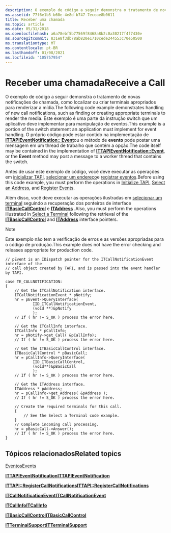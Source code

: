 ```yaml
---
description: O exemplo de código a seguir demonstra o tratamento de novas notificações de chamada, como localizar ou criar terminais apropriados para renderizar a mídia.
ms.assetid: 77f6e1b5-b60e-4e8d-b747-7eceae8b0611
title: Receber uma chamada
ms.topic: article
ms.date: 05/31/2018
ms.openlocfilehash: a6a78ebf5b77569f8468a8b2c0a30217f4f7430e
ms.sourcegitcommit: 831e8f3db78ab820e1710cede244553c70e50500
ms.translationtype: MT
ms.contentlocale: pt-BR
ms.lasthandoff: 01/08/2021
ms.locfileid: "105757954"
---
```

# <a name="receive-a-call"></a><span data-ttu-id="dbb1d-103">Receber uma chamada</span><span class="sxs-lookup"><span data-stu-id="dbb1d-103">Receive a Call</span></span>

<span data-ttu-id="dbb1d-104">O exemplo de código a seguir demonstra o tratamento de novas notificações de chamada, como localizar ou criar terminais apropriados para renderizar a mídia.</span><span class="sxs-lookup"><span data-stu-id="dbb1d-104">The following code example demonstrates handling of new call notifications, such as finding or creating appropriate terminals to render the media.</span></span> <span data-ttu-id="dbb1d-105">Este exemplo é uma parte da instrução switch que um aplicativo deve implementar para manipulação de eventos.</span><span class="sxs-lookup"><span data-stu-id="dbb1d-105">This example is a portion of the switch statement an application must implement for event handling.</span></span> <span data-ttu-id="dbb1d-106">O próprio código pode estar contido na implementação de [**ITTAPIEventNotification:: Event**](/windows/desktop/api/Tapi3if/nf-tapi3if-ittapieventnotification-event)ou o método de **evento** pode postar uma mensagem em um thread de trabalho que contém a opção.</span><span class="sxs-lookup"><span data-stu-id="dbb1d-106">The code itself may be contained in the implementation of [**ITTAPIEventNotification::Event**](/windows/desktop/api/Tapi3if/nf-tapi3if-ittapieventnotification-event), or the **Event** method may post a message to a worker thread that contains the switch.</span></span>

<span data-ttu-id="dbb1d-107">Antes de usar este exemplo de código, você deve executar as operações em [inicializar TAPI](initialize-tapi.md), [selecionar um endereço](select-an-address.md)e [registrar eventos](register-events.md).</span><span class="sxs-lookup"><span data-stu-id="dbb1d-107">Before using this code example, you must perform the operations in [Initialize TAPI](initialize-tapi.md), [Select an Address](select-an-address.md), and [Register Events](register-events.md).</span></span>

<span data-ttu-id="dbb1d-108">Além disso, você deve executar as operações ilustradas em [selecionar um terminal](select-a-terminal.md) seguindo a recuperação dos ponteiros de interface [**ITBasicCallControl**](/windows/desktop/api/tapi3if/nn-tapi3if-itbasiccallcontrol) e [**ITAddress**](/windows/desktop/api/tapi3if/nn-tapi3if-itaddress) .</span><span class="sxs-lookup"><span data-stu-id="dbb1d-108">Also, you must perform the operations illustrated in [Select a Terminal](select-a-terminal.md) following the retrieval of the [**ITBasicCallControl**](/windows/desktop/api/tapi3if/nn-tapi3if-itbasiccallcontrol) and [**ITAddress**](/windows/desktop/api/tapi3if/nn-tapi3if-itaddress) interface pointers.</span></span>

> [!Note]  
> <span data-ttu-id="dbb1d-109">Este exemplo não tem a verificação de erros e as versões apropriadas para o código de produção.</span><span class="sxs-lookup"><span data-stu-id="dbb1d-109">This example does not have the error checking and releases appropriate for production code.</span></span>

 

``` syntax
// pEvent is an IDispatch pointer for the ITCallNotificationEvent interface of the
// call object created by TAPI, and is passed into the event handler by TAPI. 

case TE_CALLNOTIFICATION:
{
    // Get the ITCallNotification interface.
    ITCallNotificationEvent * pNotify;
    hr = pEvent->QueryInterface( 
            IID_ITCallNotificationEvent, 
            (void **)&pNotify 
            );
    // If ( hr != S_OK ) process the error here. 
    
    // Get the ITCallInfo interface.
    ITCallInfo * pCallInfo;
    hr = pNotify->get_Call( &pCallInfo);
    // If ( hr != S_OK ) process the error here. 

    // Get the ITBasicCallControl interface.
    ITBasicCallControl * pBasicCall;
    hr = pCallInfo->QueryInterface(
            IID_ITBasicCallControl,
            (void**)&pBasicCall
            );
    // If ( hr != S_OK ) process the error here. 

    // Get the ITAddress interface.
    ITAddress * pAddress;
    hr = pCallInfo->get_Address( &pAddress );
    // If ( hr != S_OK ) process the error here. 

    // Create the required terminals for this call.
    {
        // See the Select a Terminal code example.
    }
    // Complete incoming call processing.
    hr = pBasicCall->Answer();
    // If ( hr != S_OK ) process the error here. 
}
```

## <a name="related-topics"></a><span data-ttu-id="dbb1d-110">Tópicos relacionados</span><span class="sxs-lookup"><span data-stu-id="dbb1d-110">Related topics</span></span>

<dl> <dt>

[<span data-ttu-id="dbb1d-111">Eventos</span><span class="sxs-lookup"><span data-stu-id="dbb1d-111">Events</span></span>](events.md)
</dt> <dt>

[<span data-ttu-id="dbb1d-112">**ITTAPIEventNotification**</span><span class="sxs-lookup"><span data-stu-id="dbb1d-112">**ITTAPIEventNotification**</span></span>](/windows/desktop/api/Tapi3if/nn-tapi3if-ittapieventnotification)
</dt> <dt>

[<span data-ttu-id="dbb1d-113">**ITTAPI::RegisterCallNotifications**</span><span class="sxs-lookup"><span data-stu-id="dbb1d-113">**ITTAPI::RegisterCallNotifications**</span></span>](/windows/desktop/api/tapi3if/nf-tapi3if-ittapi-registercallnotifications)
</dt> <dt>

[<span data-ttu-id="dbb1d-114">**ITCallNotificationEvent**</span><span class="sxs-lookup"><span data-stu-id="dbb1d-114">**ITCallNotificationEvent**</span></span>](/windows/desktop/api/tapi3if/nn-tapi3if-itcallnotificationevent)
</dt> <dt>

[<span data-ttu-id="dbb1d-115">**ITCallInfo**</span><span class="sxs-lookup"><span data-stu-id="dbb1d-115">**ITCallInfo**</span></span>](/windows/desktop/api/tapi3if/nn-tapi3if-itcallinfo)
</dt> <dt>

[<span data-ttu-id="dbb1d-116">**ITBasicCallControl**</span><span class="sxs-lookup"><span data-stu-id="dbb1d-116">**ITBasicCallControl**</span></span>](/windows/desktop/api/tapi3if/nn-tapi3if-itbasiccallcontrol)
</dt> <dt>

[<span data-ttu-id="dbb1d-117">**ITTerminalSupport**</span><span class="sxs-lookup"><span data-stu-id="dbb1d-117">**ITTerminalSupport**</span></span>](/windows/win32/api/tapi3if/nn-tapi3if-itterminalsupport)
</dt> </dl>

 

 
